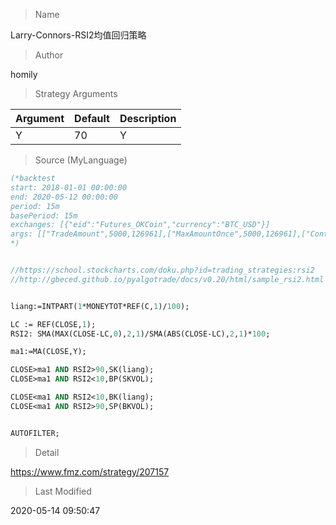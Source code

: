 
> Name

Larry-Connors-RSI2均值回归策略

> Author

homily



> Strategy Arguments



|Argument|Default|Description|
|----|----|----|
|Y|70|Y|


> Source (MyLanguage)

``` pascal
(*backtest
start: 2018-01-01 00:00:00
end: 2020-05-12 00:00:00
period: 15m
basePeriod: 15m
exchanges: [{"eid":"Futures_OKCoin","currency":"BTC_USD"}]
args: [["TradeAmount",5000,126961],["MaxAmountOnce",5000,126961],["ContractType","quarter",126961]]
*)


//https://school.stockcharts.com/doku.php?id=trading_strategies:rsi2
//http://gbeced.github.io/pyalgotrade/docs/v0.20/html/sample_rsi2.html


liang:=INTPART(1*MONEYTOT*REF(C,1)/100);

LC := REF(CLOSE,1);
RSI2: SMA(MAX(CLOSE-LC,0),2,1)/SMA(ABS(CLOSE-LC),2,1)*100;

ma1:=MA(CLOSE,Y);

CLOSE>ma1 AND RSI2>90,SK(liang);
CLOSE>ma1 AND RSI2<10,BP(SKVOL);

CLOSE<ma1 AND RSI2<10,BK(liang);
CLOSE<ma1 AND RSI2>90,SP(BKVOL);


AUTOFILTER;
```

> Detail

https://www.fmz.com/strategy/207157

> Last Modified

2020-05-14 09:50:47
